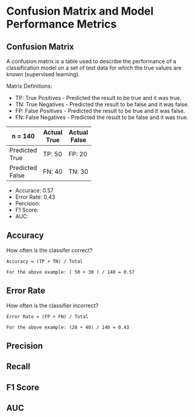 # Confusion Matrix and Model Performance Metrics

## Confusion Matrix

A confusion matrix is a table used to describe the performance of a classification model on a set of test data for which the true values are known (supervised learning).

Matrix Definitions:

* TP: True Positives - Predicted the result to be true and it was true.
* TN: True Negatives - Predicted the result to be false and it was false.
* FP: False Positives - Predicted the result to be true and it was false.
* FN: False Negatives - Predicted the result to be false and it was true.

|n = 140| Actual<br/>True | Actual<br/>False |
|-|-|-|
| Predicted<br/>True | TP: 50 | FP: 20 |
| Predicted<br/> False | FN: 40 | TN: 30 |

* Accurace: 0.57
* Error Rate: 0.43
* Percision:
* F1 Score:
* AUC: 

## Accuracy

How often is the classifer correct?

```
Accuracy = (TP + TN) / Total

For the above example: ( 50 + 30 ) / 140 = 0.57
```
## Error Rate

How often is the classifier incorrect?

```
Error Rate = (FP + FN) / Total

For the above example: (20 + 40) / 140 = 0.43
```


## Precision

## Recall

## F1 Score

## AUC



